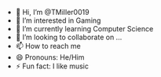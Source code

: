 - 👋 Hi, I’m @TMiller0019
- 👀 I’m interested in Gaming
- 🌱 I’m currently learning Computer Science
- 💞️ I’m looking to collaborate on ...
- 📫 How to reach me 
- 😄 Pronouns: He/Him
- ⚡ Fun fact: I like music

<!---
TMiller0019/Info is a ✨ special ✨ repository because its `README.md` (this file) appears on your GitHub profile.
You can click the Preview link to take a look at your changes.
--->

